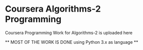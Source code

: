 Coursera Algorithms-2 Programming
========

Coursera Programming Work for Algorithms-2 is uploaded here

** MOST OF THE WORK IS DONE using Python 3.x as language **
